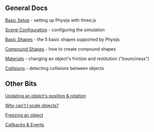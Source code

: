 ## General Docs
[Basic Setup](https://github.com/chandlerprall/Physijs/wiki/Basic-Setup) - setting up Physijs with three.js

[Scene Configuration](https://github.com/chandlerprall/Physijs/wiki/Scene-Configuration) - configuring the simulation

[Basic Shapes](https://github.com/chandlerprall/Physijs/wiki/Basic-Shapes) - the 5 basic shapes supported by Physijs

[Compound Shapes](https://github.com/chandlerprall/Physijs/wiki/Compound-Shapes) - how to create compound shapes

[Materials](https://github.com/chandlerprall/Physijs/wiki/Materials) - changing an object's friction and restitution ("bounciness")

[Collisions](https://github.com/chandlerprall/Physijs/wiki/Collisions) - detecting collisions between objects

## Other Bits
[Updating an object's position & rotation](https://github.com/chandlerprall/Physijs/wiki/Updating-an-object's-position-&-rotation)

[Why can't I scale objects?](https://github.com/chandlerprall/Physijs/wiki/Why-can't-I-scale-objects%3F)

[Freezing an object](https://github.com/chandlerprall/Physijs/wiki/Freezing-an-object)

[Callbacks & Events](https://github.com/chandlerprall/Physijs/wiki/Callbacks-&-Events)